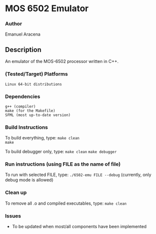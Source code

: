 
# MOS 6502 Emulator

### Author
Emanuel Aracena

## Description
An emulator of the MOS-6502 processor written in C++.
	
### (Tested/Target) Platforms 
	Linux 64-bit distributions
		
### Dependencies
	g++ (compiler)
	make (for the Makefile)
	SFML (most up-to-date version)

### Build Instructions
To build everything, type:
	`make clean`	
	`make`

To build debugger only, type:
	`make clean`
	`make debugger`

### Run instructions (using FILE as the name of file)
To run with selected FILE, type:
	`./6502-emu FILE --debug`     (currently, only debug mode is allowed)


### Clean up
To remove all .o and compiled executables, type:
	`make clean`

### Issues
* To be updated when most/all components have been implemented 
